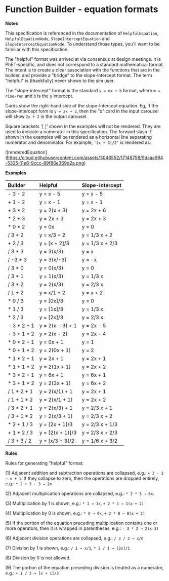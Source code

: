 Function Builder - equation formats
=============

**Notes**

This specification is referenced in the documentation of `HelpfulEquation`, `HelpfulEquationNode`,
`SlopeInterceptEquation` and `SlopeInterceptEquationNode`. To understand those types, you'll want to be familiar
with this specification.

The "helpful" format was arrived at via consensus at design meetings. It is PhET-specific, and does not correspond
to a standard mathematical format. The intent is to create a clear association with the functions that are in the
builder, and provide a "bridge" to the slope-intercept format.  The term "helpful" is (thankfully) never shown
to the sim user.

The "slope-intercept" format is the standard `y = mx + b` format, where `m = rise/run` and `b` is the y intercept.

Cards show the right-hand side of the slope-intercept equation. Eg, if the slope-intercept form is `y = 2x + 2`,
then the "x" card in the input carousel will show `2x + 2` in the output carousel.

Square brackets '[ ]' shown in the examples will not be rendered. They are used to indicate a numerator in
this specification. The forward slash '/' shown in the examples will be rendered as a horizontal line separating numerator and denominator. For example, `'[x + 3]/2'` is rendered as:

![renderedEquation]
(https://cloud.githubusercontent.com/assets/3046552/17148758/9daaa994-5325-11e6-9ccc-89f86e369d2a.png)

**Examples**

| Builder | Helpful | Slope-intercept |
|:------------- |:------------- |:------------- |
| - 3 - 2	| y = x - 5 | y = x - 5 |
| + 1 - 2	| y = x - 1	| y = x - 1 |
| + 3 * 2	| y = 2(x + 3) | y = 2x + 6 |
| * 2 + 3	| y = 2x + 3|  y = 2x + 3 |
| * 0 * 2	| y = 0x |  y = 0 |
| / 3 + 2 | y = x/3 + 2| y = 1/3 x + 2 |
| + 2 / 3 | y = [x + 2]/3 | y = 1/3 x + 2/3 |
| / 3 * 3 | y = 3(x/3) | y = x |
| / -3 * 3 | y = 3(x/-3) | y = -x |
| / 3 * 0 | y = 0(x/3) | y = 0 |
| / 3 * 1 | y = 1(x/3) | y = 1/3 x |
| / 3 * 2 | y = 2(x/3) | y = 2/3 x |
| / 1 + 2 | y = x/1 + 2 | y = x + 2 |
| * 0 / 3 | y = [0x]/3 | y = 0 |
| * 1 / 3 | y = [1x]/3 | y = 1/3 x |
| * 2 / 3 | y = [2x]/3 | y = 2/3 x |
| - 3 * 2 + 1 | y = 2(x - 3) + 1 | y = 2x - 5 |
| - 3 + 1 * 2 | y = 2(x - 2) | y = 2x - 4 |
| * 0 * 2 + 1 | y = 0x + 1 | y = 1 |
| * 0 + 1 * 2 | y = 2(0x + 1) | y = 2 |
| * 1 * 2 + 1 | y = 2x + 1 | y = 2x + 1 |
| * 1 + 1 * 2 | y = 2(1x + 1) | y = 2x + 2 |
| * 3 * 2 + 1 | y = 6x + 1 | y = 6x + 1 |
| * 3 + 1 * 2 | y = 2(3x + 1) | y = 6x + 2 |
| / 1 * 2 + 1 |  y = 2(x/1) + 1 | y = 2x + 1 |
| / 1 + 1 * 2 | y = 2(x/1 + 1) | y = 2x + 2 |
| / 3 * 2 + 1 | y = 2(x/3) + 1 | y = 2/3 x + 1 |
| / 3 + 1 * 2 | y = 2(x/3 + 1) | y = 2/3 x + 2 |
| * 2 + 1 / 3 | y = [2x + 1]/3 | y = 2/3 x + 1/3 |
| + 1 * 2 / 3 | y = [2(x + 1)]/3 | y = 2/3 x + 2/3 |
| / 3 + 3 / 2 | y = [x/3 + 3]/2 | y = 1/6 x + 3/2 |

**Rules**

Rules for generating "helpful" format:

(1) Adjacent addition and subtraction operations are collapsed, e.g.: `+ 3 - 2 → x + 1`.  If they collapse to zero, then the operations are dropped entirely, e.g.: `* 2 + 3 - 3 → 2x`

(2) Adjacent multiplication operations are collapsed, e.g.: `* 2 * 3 → 6x`.

(3) Multiplication by 1 is shown, e.g.: `* 1 → 1x`, `+ 2 * 1 → 1(x + 2)`

(4) Multiplication by 0 is shown, e.g.: `* 0 → 0x`, `+ 2 * 0 → 0(x + 2)`

(5) If the portion of the equation preceding multiplication contains one or more operators, then it is wrapped in parentheses, e.g.: `- 3 * 2 → 2(x-3)`

(6) Adjacent division operations are collapsed, e.g.: `/ 3 / 2 → x/6`

(7) Division by 1 is shown, e.g.: `/ 1 → x/1`, `* 2 / 1 → [2x]/1`

(8) Division by 0 is not allowed.

(9) The portion of the equation preceding division is treated as a numerator, e.g.: `+ 1 / 3 → [x + 1]/3`




